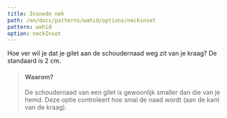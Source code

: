 ```yaml
---
title: Insnede nek
path: /en/docs/patterns/wahid/options/neckinset
pattern: wahid
option: neckInset
---
```


Hoe ver wil je dat je gilet aan de schoudernaad weg zit van je kraag? De standaard is 2 cm.

> #### Waarom?
> 
> De schoudernaad van een gilet is gewoonlijk smaller dan die van je hemd. Deze optie controleert hoe smal de naad wordt (aan de kant van de kraag).
